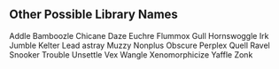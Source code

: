 ## Other Possible Library Names ##

Addle
Bamboozle
Chicane
Daze
Euchre
Flummox
Gull
Hornswoggle
Irk
Jumble
Kelter
Lead astray
Muzzy
Nonplus
Obscure
Perplex
Quell
Ravel
Snooker
Trouble
Unsettle
Vex
Wangle
Xenomorphicize
Yaffle
Zonk